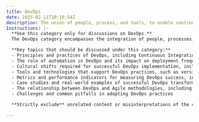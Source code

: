 ```yaml
---
title: DevOps
date: 2025-02-11T10:16:54Z
description: The union of people, process, and tools, to enable continuous delivery of value to the end users.
Instructions: |-
  **Use this category only for discussions on DevOps.**  
  The DevOps category encompasses the integration of people, processes, and tools to facilitate the continuous delivery of value to end users. It aims to enhance collaboration between development and operations teams, streamline workflows, and improve the overall efficiency of software delivery.

  **Key topics that should be discussed under this category:**
  - Principles and practices of DevOps, including Continuous Integration (CI) and Continuous Delivery (CD)
  - The role of automation in DevOps and its impact on deployment frequency and lead time
  - Cultural shifts required for successful DevOps implementation, including collaboration and communication
  - Tools and technologies that support DevOps practices, such as version control systems, CI/CD pipelines, and monitoring solutions
  - Metrics and performance indicators for measuring DevOps success, including deployment success rates and mean time to recovery (MTTR)
  - Case studies and real-world examples of successful DevOps transformations
  - The relationship between DevOps and Agile methodologies, including Scrum and Kanban
  - Challenges and common pitfalls in adopting DevOps practices

  **Strictly exclude** unrelated content or misinterpretations of the core classification, such as discussions solely focused on traditional project management, non-technical team dynamics, or unrelated software development methodologies that do not align with the principles of DevOps.

---
```


